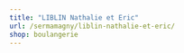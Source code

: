 ```yaml
---
title: "LIBLIN Nathalie et Eric"
url: /sermamagny/liblin-nathalie-et-eric/
shop: boulangerie
---
```

